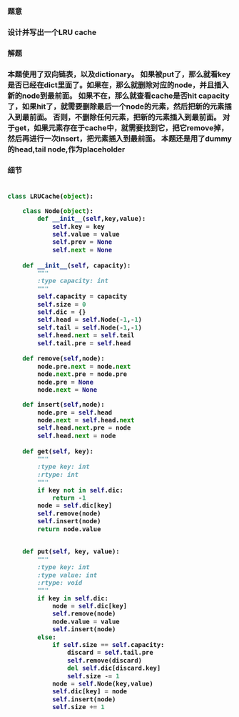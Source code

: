 <h3>题意<h3>
<p>设计并写出一个LRU cache<p>

<h3>解题<h3>
<p>本题使用了双向链表，以及dictionary。
如果被put了，那么就看key是否已经在dict里面了。如果在，那么就删除对应的node，并且插入新的node到最前面。
如果不在，那么就查看cache是否hit capacity了，如果hit了，就需要删除最后一个node的元素，然后把新的元素插入到最前面。
否则，不删除任何元素，把新的元素插入到最前面。
对于get，如果元素存在于cache中，就需要找到它，把它remove掉，然后再进行一次insert，把元素插入到最前面。
本题还是用了dummy的head,tail node,作为placeholder<p>


<h3>细节<h3>
<p><p>


```python

class LRUCache(object):

    class Node(object):
        def __init__(self,key,value):
            self.key = key
            self.value = value
            self.prev = None
            self.next = None
            
    def __init__(self, capacity):
        """
        :type capacity: int
        """
        self.capacity = capacity
        self.size = 0
        self.dic = {}
        self.head = self.Node(-1,-1)
        self.tail = self.Node(-1,-1)
        self.head.next = self.tail
        self.tail.pre = self.head
    
    def remove(self,node):
        node.pre.next = node.next
        node.next.pre = node.pre
        node.pre = None
        node.next = None

    def insert(self,node):
        node.pre = self.head
        node.next = self.head.next
        self.head.next.pre = node
        self.head.next = node
    
    def get(self, key):
        """
        :type key: int
        :rtype: int
        """
        if key not in self.dic:
            return -1
        node = self.dic[key]
        self.remove(node)
        self.insert(node)
        return node.value
        

    def put(self, key, value):
        """
        :type key: int
        :type value: int
        :rtype: void
        """
        if key in self.dic:
            node = self.dic[key]
            self.remove(node)
            node.value = value
            self.insert(node)
        else:
            if self.size == self.capacity:
                discard = self.tail.pre
                self.remove(discard)
                del self.dic[discard.key]
                self.size -= 1
            node = self.Node(key,value)
            self.dic[key] = node
            self.insert(node)
            self.size += 1
```

